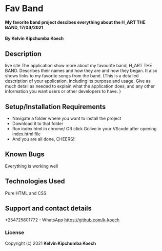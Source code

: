 # Fav Band
#### My favorite band project descibes everything about the H_ART THE BAND, 17/04/2021
#### By **Kelvin Kipchumba Koech**
## Description
live site 
The application show more about my favourite band, H_ART THE BAND. Describes their names and how they are and how they began. 
It also shows links to my favorite songs from the band. 
{This is a detailed description of your application, including its purpose and usage.  Give as much detail as needed to explain what the application does, and any other information you want users or other developers to have. }
## Setup/Installation Requirements
* Navigate a folder where you want to install the project
* Download it to that folder
* Run index.html in chrome/ OR click Golive in your VScode after opening index.html file
* And you are all done, CHEERS!!
## Known Bugs
Everything is working well
## Technologies Used
Pure HTML and CSS
## Support and contact details
+254725801772 - WhatsApp 
https://github.com/k-koech
### License
Copyright (c) 2021 **Kelvin Kipchumba Koech**


